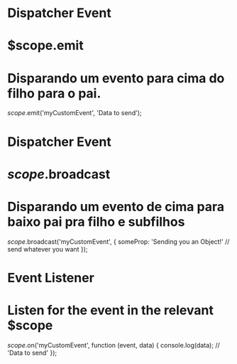 # Dispatcher Event
# $scope.emit
# Disparando um evento para cima do filho para o pai.
$scope.$emit('myCustomEvent', 'Data to send');

# Dispatcher Event
# $scope.$broadcast
# Disparando um evento de cima para baixo pai pra filho e subfilhos
$scope.$broadcast('myCustomEvent', {
  someProp: 'Sending you an Object!' // send whatever you want
});

# Event Listener
# Listen for the event in the relevant $scope
$scope.$on('myCustomEvent', function (event, data) {
  console.log(data); // 'Data to send'
});
